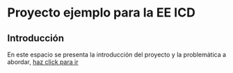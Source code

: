 # Proyecto ejemplo para la EE ICD
## Introducción
En este espacio se presenta la introducción del proyecto y la problemática a abordar, [haz click para ir](https://github.com/jlso1o/datascience/blob/main/proyectocd/introduccionproycd.md)
